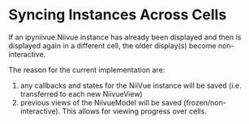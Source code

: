 # Syncing Instances Across Cells
If an ipyniivue.Niivue instance has already been displayed and then is displayed again in a different cell, the older display(s) become non-interactive.

The reason for the current implementation are:
1) any callbacks and states for the NiiVue instance will be saved (i.e. transferred to each new NiivueView)
2) previous views of the NiivueModel will be saved (frozen/non-interactive). This allows for viewing progress over cells.